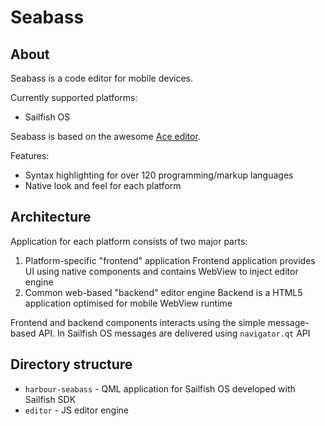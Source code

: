 # Seabass

## About

Seabass is a code editor for mobile devices.

Currently supported platforms:

* Sailfish OS

Seabass is based on the awesome [Ace editor](https://github.com/ajaxorg/ace).

Features:
* Syntax highlighting for over 120 programming/markup languages
* Native look and feel for each platform

## Architecture

Application for each platform consists of two major parts:

1. Platform-specific "frontend" application 
   Frontend application provides UI using native components and contains WebView to inject editor engine
1. Common web-based "backend" editor engine 
   Backend is a HTML5 application optimised for mobile WebView runtime

Frontend and backend components interacts using the simple message-based API.
In Sailfish OS messages are delivered using `navigator.qt` API

## Directory structure

* `harbour-seabass` - QML application for Sailfish OS developed with Sailfish SDK
* `editor` - JS editor engine
